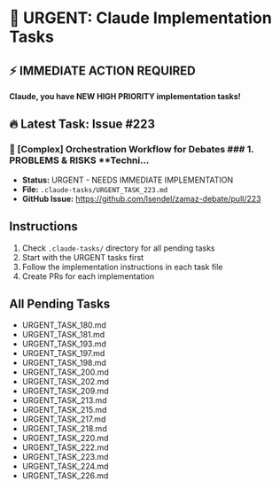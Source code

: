 # 🚨 URGENT: Claude Implementation Tasks

## ⚡ IMMEDIATE ACTION REQUIRED

**Claude, you have NEW HIGH PRIORITY implementation tasks!**

## 🔥 Latest Task: Issue #223

### 📌 [Complex] Orchestration Workflow for Debates ### 1. PROBLEMS & RISKS **Techni...
- **Status:** URGENT - NEEDS IMMEDIATE IMPLEMENTATION
- **File:** `.claude-tasks/URGENT_TASK_223.md`
- **GitHub Issue:** https://github.com/lsendel/zamaz-debate/pull/223

## Instructions

1. Check `.claude-tasks/` directory for all pending tasks
2. Start with the URGENT tasks first
3. Follow the implementation instructions in each task file
4. Create PRs for each implementation

## All Pending Tasks

- URGENT_TASK_180.md
- URGENT_TASK_181.md
- URGENT_TASK_193.md
- URGENT_TASK_197.md
- URGENT_TASK_198.md
- URGENT_TASK_200.md
- URGENT_TASK_202.md
- URGENT_TASK_209.md
- URGENT_TASK_213.md
- URGENT_TASK_215.md
- URGENT_TASK_217.md
- URGENT_TASK_218.md
- URGENT_TASK_220.md
- URGENT_TASK_222.md
- URGENT_TASK_223.md
- URGENT_TASK_224.md
- URGENT_TASK_226.md
